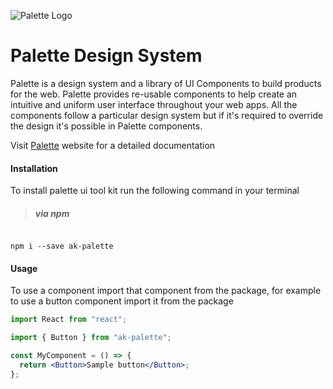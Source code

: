 
![Palette Logo](https://ak-palette.netlify.app/img/logo.svg)
# Palette Design System

Palette is a design system and a library of UI Components to build products for the web. Palette provides re-usable components to help
create an intuitive and uniform user interface throughout your web apps. All the components follow a particular design system but
if it's required to override the design it's possible in Palette components.


Visit [Palette](https://ak-palette.netlify.app/) website for a detailed documentation

#### Installation

To install palette ui tool kit run the following command in your terminal

> ##### via npm

```shell

npm i --save ak-palette

```

#### Usage

To use a component import that component from the package, for example to use a button component import
it from the package

```jsx
import React from "react";

import { Button } from "ak-palette";

const MyComponent = () => {
  return <Button>Sample button</Button>;
};
```
